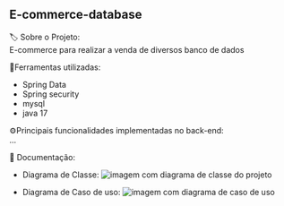 ## E-commerce-database


🏷️ Sobre o Projeto: <br>
E-commerce para realizar a venda de diversos banco de dados

🚀Ferramentas utilizadas:
- Spring Data
- Spring security
- mysql
- java 17

⚙️Principais funcionalidades implementadas no back-end:
<br>...

📄 Documentação:
- Diagrama de Classe:
![imagem com diagrama de classe do projeto](https://github.com/mariasantosdev/e-commerce-database/blob/master/docs/classDiagram.svg)

- Diagrama de Caso de uso:
![imagem com diagrama de caso de uso](https://github.com/mariasantosdev/e-commerce-database/blob/master/docs/useCaseDiagram.svg)
